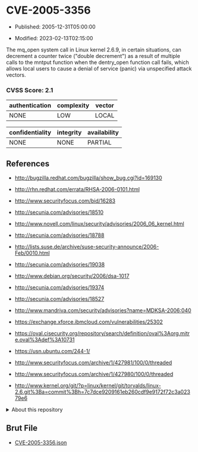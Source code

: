# CVE-2005-3356

- Published: 2005-12-31T05:00:00

- Modified: 2023-02-13T02:15:00

The mq_open system call in Linux kernel 2.6.9, in certain situations, can decrement a counter twice ("double decrement") as a result of multiple calls to the mntput function when the dentry_open function call fails, which allows local users to cause a denial of service (panic) via unspecified attack vectors.

### CVSS Score: **2.1**

| authentication | complexity | vector |
| --- | --- | --- |
| NONE | LOW | LOCAL |

| confidentiality | integrity | availability |
| --- | --- | --- |
| NONE | NONE | PARTIAL |

## References

* http://bugzilla.redhat.com/bugzilla/show_bug.cgi?id=169130

* http://rhn.redhat.com/errata/RHSA-2006-0101.html

* http://www.securityfocus.com/bid/16283

* http://secunia.com/advisories/18510

* http://www.novell.com/linux/security/advisories/2006_06_kernel.html

* http://secunia.com/advisories/18788

* http://lists.suse.de/archive/suse-security-announce/2006-Feb/0010.html

* http://secunia.com/advisories/19038

* http://www.debian.org/security/2006/dsa-1017

* http://secunia.com/advisories/19374

* http://secunia.com/advisories/18527

* http://www.mandriva.com/security/advisories?name=MDKSA-2006:040

* https://exchange.xforce.ibmcloud.com/vulnerabilities/25302

* https://oval.cisecurity.org/repository/search/definition/oval%3Aorg.mitre.oval%3Adef%3A10731

* https://usn.ubuntu.com/244-1/

* http://www.securityfocus.com/archive/1/427981/100/0/threaded

* http://www.securityfocus.com/archive/1/427980/100/0/threaded

* http://www.kernel.org/git/?p=linux/kernel/git/torvalds/linux-2.6.git%3Ba=commit%3Bh=7c7dce9209161eb260cdf9e9172f72c3a02379e6

<details>
<summary>About this repository</summary> 

  This repository is part of the project [Live Hack CVE](https://github.com/Live-Hack-CVE). Main website can be found [www.live-hack.org](https://www.live-hack.org) 
  
  Made by [Sn0wAlice](https://github.com/Sn0wAlice) for the people that care about security and need to have a feed of the latest CVEs. Hope you enjoy it, don't forget to star the repo and follow me on [Twitter](https://twitter.com/Sn0wAlice) and [Github](https://github.com/Sn0wAlice). And that is my [personnal website](https://www.alice-snow.me/)

  - [Home Page](https://github.com/Live-Hack-CVE)
  - [Framework](https://github.com/Live-Hack-CVE/cve-framework)
  - [CVE database](https://github.com/Live-Hack-CVE/full_database)
  - [Changelog](https://github.com/Live-Hack-CVE/Changelog)
</details>

## Brut File

* [CVE-2005-3356.json](https://raw.githubusercontent.com/Live-Hack-CVE/full_database/main/cves/2005/CVE-2005-3356.json)

